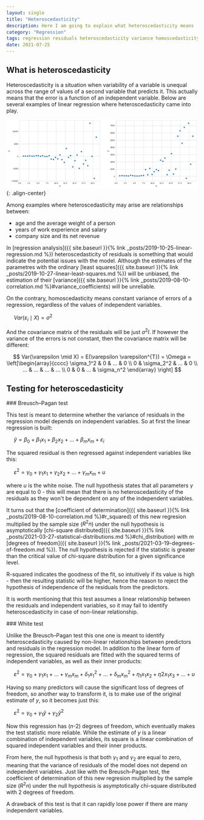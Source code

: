 ```yaml
---
layout: single
title: "Heteroscedasticity"
description: Here I am going to explain what heteroscedasticity means
category: "Regression"
tags: regression residuals heteroscedasticity variance homoscedasticity Breusch–Pagan-test White-test linear-regression
date: 2021-07-25
---
```


## What is heteroscedasticity

Heteroscedasticity is a situation when variability of a variable is unequal across the range of values of a second variable that predicts it. This actually means that the error is a function of an independent variable. Below are several examples of linear regression where heteroscedasticity came into play.

![](/assets/images/regression/heteroscedasticity_demo.png){: .align-center}

Among examples where heteroscedasticity may arise are relationships between:
 * age and the average weight of a person
 * years of work experience and salary
 * company size and its net revenue
 
In [regression analysis]({{ site.baseurl }}{% link _posts/2019-10-25-linear-regression.md %}) heteroscedasticity of residuals is something that would indicate the potential issues with the model. Although the estimates of the parametres with the ordinary [least squares]({{ site.baseurl }}{% link _posts/2019-10-27-linear-least-squares.md %}) will be unbiased, the estimation of their [variance]({{ site.baseurl }}{% link _posts/2019-08-10-correlation.md %}#variance_coefficients) will be unreliable.

On the contrary, homoscedasticity means constant variance of errors of a regression, regardless of the values of independent variables.

&nbsp;&nbsp;&nbsp;&nbsp;
$Var(\varepsilon_i \mid X) = \sigma^2$

And the covariance matrix of the residuals will be just $\sigma^2 I$. If however the variance of the errors is not constant, then the covariance matrix will be different:

$$
Var(\varepsilon \mid X) = E(\varepsilon \varepsilon^{T}) = \Omega = 
\left[\begin{array}{cccc}
\sigma_1^2 & 0 & ... & 0 \\
0 & \sigma_2^2 & ... & 0 \\
... & ... & ... & ... \\
0 & 0 & ... & \sigma_n^2
\end{array} \right]
$$

## Testing for heteroscedasticity

<div id='breusch_pagan_test'/>
### Breusch–Pagan test

This test is meant to determine whether the variance of residuals in the regression model depends on independent variables. So at first the linear regression is built:

&nbsp;&nbsp;&nbsp;&nbsp;
$\hat y = \beta_0 + \beta_1 x_1 + \beta_2 x_2 + ... + \beta_m x_m + \varepsilon_i$

The squared residual is then regressed against independent variables like this:

&nbsp;&nbsp;&nbsp;&nbsp;
$\varepsilon^2 = \gamma_0 + \gamma_1 x_1 + \gamma_2 x_2 + ... + \gamma_m x_m + u$

where $u$ is the white noise. The null hypothesis states that all parameters $\gamma$ are equal to 0 - this will mean that there is no heteroscedasticity of the residuals as they won't be dependent on any of the independent variables.

It turns out that the [coefficient of determination]({{ site.baseurl }}{% link _posts/2019-08-10-correlation.md %}#r_squared) of this new regresion multiplied by the sample size ($R^2 n$) under the null hypothesis is asymptotically [chi-square distributed]({{ site.baseurl }}{% link _posts/2021-03-27-statistical-distributions.md %}#chi_distribution) with $m$ [degrees of freedom]({{ site.baseurl }}{% link _posts/2021-03-19-degrees-of-freedom.md %}). The null hypothesis is rejected if the statistic is greater than the critical value of chi-square distribution for a given significance level.

R-squared indicates the goodness of the fit, so intuitively if its value is high - then the resulting statistic will be higher, hence the reason to reject the hypothesis of independence of the residuals from the predictors.

It is worth mentioning that this test assumes a linear relationship between the residuals and independent variables, so it may fail to identify heteroscedasticity in case of non-linear relationship.

<div id='white_test'/>
### White test

Unlike the Breusch–Pagan test this one one is meant to identify heteroscedasticity caused by non-linear relationships between predictors and residuals in the regression model. In addition to the linear form of regression, the squared residuals are fitted with the squared terms of independent variables, as well as their inner products:

&nbsp;&nbsp;&nbsp;&nbsp;
$\varepsilon^2 = \gamma_0 + \gamma_1 x_1 + ... + \gamma_m x_m + \delta_1 x_1^2 + ... + \delta_m x_m^2 + \eta_1 x_1 x_2 + \eta2 x_1 x_ 3 + ... + u$

Having so many predictors will cause the significant loss of degrees of freedom, so another way to transform it, is to make use of the original estimate of $y$, so it becomes just this:

&nbsp;&nbsp;&nbsp;&nbsp;
$\varepsilon^2 = \gamma_0 + \gamma_1 \hat y + \gamma_2 {\hat y}^2$

Now this regression has ($n$-2) degrees of freedom, which eventually makes the test statistic more reliable. While the estimate of $y$ is a linear combination of independent variables, its square is a linear combination of squared independent variables and their inner products.

From here, the null hypothesis is that both $\gamma_1$ and $\gamma_2$ are equal to zero, meaning that the variance of residuals of the model does not depend on independent variables. Just like with the Breusch–Pagan test, the coefficient of determination of this new regresion multiplied by the sample size ($R^2 n$) under the null hypothesis is asymptotically chi-square distributed with 2 degrees of freedom.

A drawback of this test is that it can rapidly lose power if there are many independent variables.